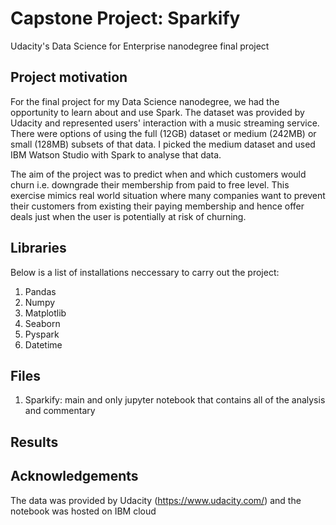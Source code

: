 # Capstone Project: Sparkify
Udacity's Data Science for Enterprise nanodegree final project

## Project motivation
For the final project for my Data Science nanodegree, we had the opportunity to learn about and use Spark. The dataset was provided by Udacity and represented users' interaction with a music streaming service. There were options of using the full (12GB) dataset or medium (242MB) or small (128MB) subsets of that data. I picked the medium dataset and used IBM Watson Studio with Spark to analyse that data.

The aim of the project was to predict when and which customers would churn i.e. downgrade their membership from paid to free level. This exercise mimics real world situation where many companies want to prevent their customers from existing their paying membership and hence offer deals just when the user is potentially at risk of churning.

## Libraries
Below is a list of installations neccessary to carry out the project:
1. Pandas
2. Numpy
3. Matplotlib
4. Seaborn
5. Pyspark
6. Datetime

## Files
1. Sparkify: main and only jupyter notebook that contains all of the analysis and commentary

## Results


## Acknowledgements
The data was provided by Udacity (https://www.udacity.com/) and the notebook was hosted on IBM cloud
